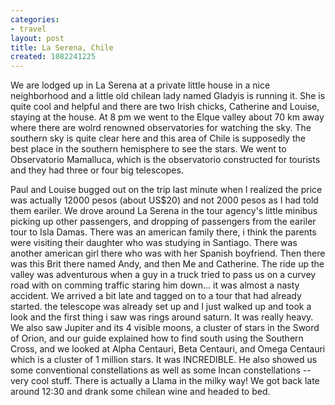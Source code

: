 ```yaml
---
categories:
- travel
layout: post
title: La Serena, Chile
created: 1082241225
---
```

We are lodged up in La Serena at a private little house in a nice neighborhood and a little old chilean lady named Gladyis is running it. She is quite cool and helpful and there are two Irish chicks, Catherine and Louise, staying at the house.  At 8 pm we went to the Elque valley about 70 km away where there are wolrd renowned observatories for watching the sky.  The southern sky is quite clear here and this area of Chile is supposedly the best place in the southern hemisphere to see the stars. We went to Observatorio Mamalluca, which is the observatorio constructed for tourists and they had three or four big telescopes.     

Paul and Louise bugged out on the trip last minute when I realized the price was actually 12000 pesos (about US$20) and not 2000 pesos as I had told them eariler.  We drove around La Serena in the tour agency's little minibus picking up other passengers, and dropping of passengers from the eariler tour to Isla Damas.  There was an american family there, i think the parents were visiting their daughter who was studying in Santiago.  There was another american girl there who was with her Spanish boyfriend. Then there was this Brit there named Andy, and then Me and Catherine. The ride up the valley was adventurous when a guy in a truck tried to pass us on a curvey road with on comming traffic staring him down... it was almost a nasty accident.  We arrived a bit late and tagged on to a tour that had already started. the telescope was already set up and I just walked up and took a look and the first thing i saw was rings around saturn.  It was really heavy.  We also saw Jupiter and its 4 visible moons,  a cluster of stars in the Sword of Orion,  and our guide explained how to find south using the Southern Cross, and we looked at Alpha Centauri, Beta Centauri, and Omega Centauri which is a cluster of 1 million stars. It was INCREDIBLE. He also showed us some conventional constellations as well as some Incan constellations -- very cool stuff.  There is actually a Llama in the milky way! We got back late around 12:30 and drank some chilean wine and headed to bed. 
